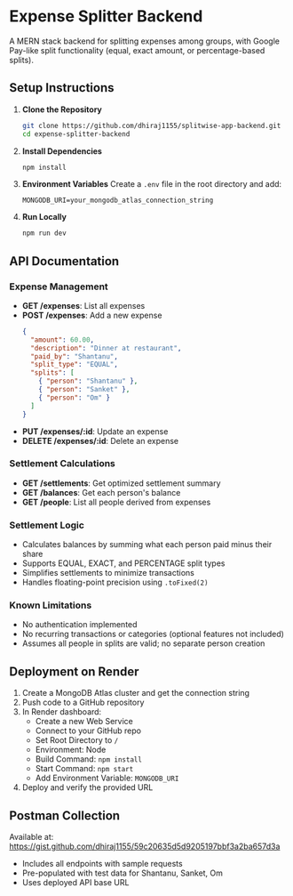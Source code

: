 # Expense Splitter Backend

A MERN stack backend for splitting expenses among groups, with Google Pay-like split functionality (equal, exact amount, or percentage-based splits).

## Setup Instructions

1. **Clone the Repository**
   ```bash
   git clone https://github.com/dhiraj1155/splitwise-app-backend.git
   cd expense-splitter-backend
   ```

2. **Install Dependencies**
   ```bash
   npm install
   ```

3. **Environment Variables**
   Create a `.env` file in the root directory and add:
   ```
   MONGODB_URI=your_mongodb_atlas_connection_string
   ```

4. **Run Locally**
   ```bash
   npm run dev
   ```

## API Documentation

### Expense Management
- **GET /expenses**: List all expenses
- **POST /expenses**: Add a new expense
  ```json
  {
    "amount": 60.00,
    "description": "Dinner at restaurant",
    "paid_by": "Shantanu",
    "split_type": "EQUAL",
    "splits": [
      { "person": "Shantanu" },
      { "person": "Sanket" },
      { "person": "Om" }
    ]
  }
  ```
- **PUT /expenses/:id**: Update an expense
- **DELETE /expenses/:id**: Delete an expense

### Settlement Calculations
- **GET /settlements**: Get optimized settlement summary
- **GET /balances**: Get each person's balance
- **GET /people**: List all people derived from expenses

### Settlement Logic
- Calculates balances by summing what each person paid minus their share
- Supports EQUAL, EXACT, and PERCENTAGE split types
- Simplifies settlements to minimize transactions
- Handles floating-point precision using `.toFixed(2)`

### Known Limitations
- No authentication implemented
- No recurring transactions or categories (optional features not included)
- Assumes all people in splits are valid; no separate person creation

## Deployment on Render
1. Create a MongoDB Atlas cluster and get the connection string
2. Push code to a GitHub repository
3. In Render dashboard:
   - Create a new Web Service
   - Connect to your GitHub repo
   - Set Root Directory to `/`
   - Environment: Node
   - Build Command: `npm install`
   - Start Command: `npm start`
   - Add Environment Variable: `MONGODB_URI`
4. Deploy and verify the provided URL

## Postman Collection
Available at: https://gist.github.com/dhiraj1155/59c20635d5d9205197bbf3a2ba657d3a
- Includes all endpoints with sample requests
- Pre-populated with test data for Shantanu, Sanket, Om
- Uses deployed API base URL
